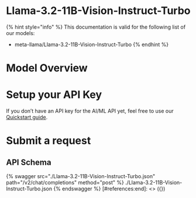 [#references:start]: <> ({ "template": "openapi" })
# Llama-3.2-11B-Vision-Instruct-Turbo

{% hint style="info" %}
This documentation is valid for the following list of our models:
* meta-llama/Llama-3.2-11B-Vision-Instruct-Turbo
{% endhint %}

# Model Overview


# Setup your API Key
If you don’t have an API key for the AI/ML API yet, feel free to use our [Quickstart guide](https://docs.aimlapi.com/quickstart/setting-up).

# Submit a request
## API Schema
{% swagger src="./Llama-3.2-11B-Vision-Instruct-Turbo.json" path="/v2/chat/completions" method="post" %}
./Llama-3.2-11B-Vision-Instruct-Turbo.json
{% endswagger %}
[#references:end]: <> ({})